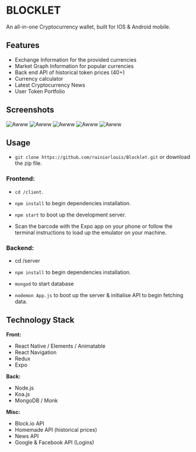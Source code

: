 # BLOCKLET

An all-in-one Cryptocurrency wallet, built for IOS & Android mobile.

## Features

* Exchange Information for the provided currencies
* Market Graph Information for popular currencies
* Back end API of historical token prices (40+)
* Currency calculator
* Latest Cryptocurrency News
* User Token Portfolio

## Screenshots

![Awww](https://ipfs.io/ipfs/Qma9YERxPvMZhtJBPVbxXd3ZmXP7ZdBkF3jdBoMGvmSYjP "Yeah")
![Awww](https://ipfs.io/ipfs/QmTSBMyaMyxz2877F9Tow2QMt4pvhPmBuHnAnMsZ3HEyRU "Yeah")
![Awww](https://ipfs.io/ipfs/QmXY1Fzjqq3N1k95z7tqHh1Gkfg8ddg3ffaabhcFA83wGi "Yeah")
![Awww](https://ipfs.io/ipfs/QmaisLR6dC2ENopMYbrzWFeapyzRDyPgc8pPDqjDAR2X7V "Yeah")
![Awww](https://ipfs.io/ipfs/QmSZBiqxPApGGiYQNcWG1aFFCLaEcaky2KgugYkkjE4voP "Yeah")

## Usage

* `git clone https://github.com/rainierlouis/Blocklet.git` or download the zip file.

### Frontend:

* `cd /client`.

* `npm install` to begin dependencies installation.

* `npm start` to boot up the development server.

* Scan the barcode with the Expo app on your phone or follow the terminal instructions to load up the emulator on your machine.

### Backend:

* cd /server

* `npm install` to begin dependencies installation.

* `mongod` to start database

* `nodemon App.js` to boot up the server & initialise API to begin fetching data.

## Technology Stack

**Front:**

* React Native / Elements / Animatable
* React Navigation
* Redux
* Expo

**Back:**

* Node.js
* Koa.js
* MongoDB / Monk

**Misc:**

* Block.io API
* Homemade API (historical prices)
* News API  
* Google & Facebook API (Logins)
